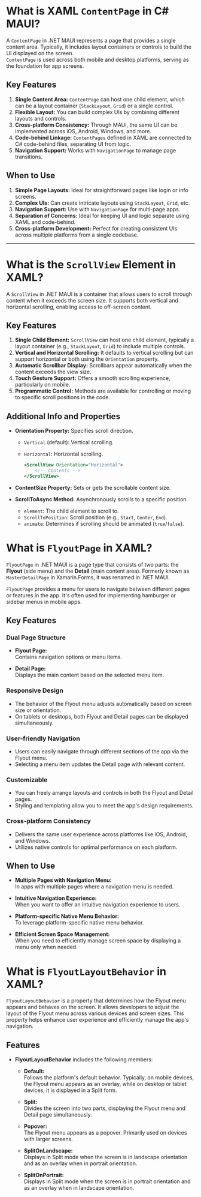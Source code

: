 # What is XAML `ContentPage` in C# MAUI?

A `ContentPage` in .NET MAUI represents a page that provides a single content area. Typically, it includes layout containers or controls to build the UI displayed on the screen.  
`ContentPage` is used across both mobile and desktop platforms, serving as the foundation for app screens.

## Key Features

1. **Single Content Area:** `ContentPage` can host one child element, which can be a layout container (`StackLayout`, `Grid`) or a single control.
2. **Flexible Layout:** You can build complex UIs by combining different layouts and controls.
3. **Cross-platform Consistency:** Through MAUI, the same UI can be implemented across iOS, Android, Windows, and more.
4. **Code-behind Linkage:** `ContentPages` defined in XAML are connected to C# code-behind files, separating UI from logic.
5. **Navigation Support:** Works with `NavigationPage` to manage page transitions.

## When to Use

1. **Simple Page Layouts:** Ideal for straightforward pages like login or info screens.
2. **Complex UIs:** Can create intricate layouts using `StackLayout`, `Grid`, etc.
3. **Navigation Support:** Use with `NavigationPage` for multi-page apps.
4. **Separation of Concerns:** Ideal for keeping UI and logic separate using XAML and code-behind.
5. **Cross-platform Development:** Perfect for creating consistent UIs across multiple platforms from a single codebase.

---

# What is the `ScrollView` Element in XAML?

A `ScrollView` in .NET MAUI is a container that allows users to scroll through content when it exceeds the screen size. It supports both vertical and horizontal scrolling, enabling access to off-screen content.

## Key Features

1. **Single Child Element:** `ScrollView` can host one child element, typically a layout container (e.g., `StackLayout`, `Grid`) to include multiple controls.
2. **Vertical and Horizontal Scrolling:** It defaults to vertical scrolling but can support horizontal or both using the `Orientation` property.
3. **Automatic Scrollbar Display:** Scrollbars appear automatically when the content exceeds the view size.
4. **Touch Gesture Support:** Offers a smooth scrolling experience, particularly on mobile.
5. **Programmatic Control:** Methods are available for controlling or moving to specific scroll positions in the code.

## Additional Info and Properties

- **Orientation Property:** Specifies scroll direction.
  - `Vertical` (default): Vertical scrolling.
  - `Horizontal`: Horizontal scrolling.

    ```xml
    <ScrollView Orientation="Horizontal">
        <!-- Contents -->
    </ScrollView>
    ```

- **ContentSize Property:** Sets or gets the scrollable content size.
- **ScrollToAsync Method:** Asynchronously scrolls to a specific position.
  - `element`: The child element to scroll to.
  - `ScrollToPosition`: Scroll position (e.g., `Start`, `Center`, `End`).
  - `animate`: Determines if scrolling should be animated (`true`/`false`).


# What is `FlyoutPage` in XAML?

`FlyoutPage` in .NET MAUI is a page type that consists of two parts: the **Flyout** (side menu) and the **Detail** (main content area). Formerly known as `MasterDetailPage` in Xamarin.Forms, it was renamed in .NET MAUI.

`FlyoutPage` provides a menu for users to navigate between different pages or features in the app. It's often used for implementing hamburger or sidebar menus in mobile apps.

## Key Features

### Dual Page Structure

- **Flyout Page:**  
  Contains navigation options or menu items.
  
- **Detail Page:**  
  Displays the main content based on the selected menu item.

### Responsive Design

- The behavior of the Flyout menu adjusts automatically based on screen size or orientation.
- On tablets or desktops, both Flyout and Detail pages can be displayed simultaneously.

### User-friendly Navigation

- Users can easily navigate through different sections of the app via the Flyout menu.
- Selecting a menu item updates the Detail page with relevant content.

### Customizable

- You can freely arrange layouts and controls in both the Flyout and Detail pages.
- Styling and templating allow you to meet the app's design requirements.

### Cross-platform Consistency

- Delivers the same user experience across platforms like iOS, Android, and Windows.
- Utilizes native controls for optimal performance on each platform.

## When to Use

- **Multiple Pages with Navigation Menu:**  
  In apps with multiple pages where a navigation menu is needed.

- **Intuitive Navigation Experience:**  
  When you want to offer an intuitive navigation experience to users.

- **Platform-specific Native Menu Behavior:**  
  To leverage platform-specific native menu behavior.

- **Efficient Screen Space Management:**  
  When you need to efficiently manage screen space by displaying a menu only when needed.

# What is `FlyoutLayoutBehavior` in XAML?

`FlyoutLayoutBehavior` is a property that determines how the Flyout menu appears and behaves on the screen. It allows developers to adjust the layout of the Flyout menu across various devices and screen sizes. This property helps enhance user experience and efficiently manage the app's navigation.

## Features

- **FlyoutLayoutBehavior** includes the following members:

  - **Default:**  
    Follows the platform's default behavior. Typically, on mobile devices, the Flyout menu appears as an overlay, while on desktop or tablet devices, it is displayed in a Split form.

  - **Split:**  
    Divides the screen into two parts, displaying the Flyout menu and Detail page simultaneously.

  - **Popover:**  
    The Flyout menu appears as a popover. Primarily used on devices with larger screens.

  - **SplitOnLandscape:**  
    Displays in Split mode when the screen is in landscape orientation and as an overlay when in portrait orientation.

  - **SplitOnPortrait:**  
    Displays in Split mode when the screen is in portrait orientation and as an overlay when in landscape orientation.

